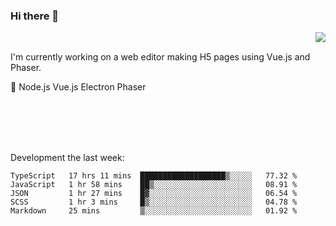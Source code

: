 ### Hi there 👋

<img align="right" src="https://github-readme-stats.vercel.app/api?username=jasonpanggo"/>

<br>
<p align="left">
I'm currently working on a web editor making H5 pages using Vue.js and Phaser.
</p>
<p align="left">
📖 Node.js Vue.js Electron Phaser
</p>
<br>
<br>
<br>
<br>

Development the last week:
<!--START_SECTION:waka-->
```text
TypeScript   17 hrs 11 mins  ███████████████████▒░░░░░   77.32 % 
JavaScript   1 hr 58 mins    ██▒░░░░░░░░░░░░░░░░░░░░░░   08.91 % 
JSON         1 hr 27 mins    █▓░░░░░░░░░░░░░░░░░░░░░░░   06.54 % 
SCSS         1 hr 3 mins     █▒░░░░░░░░░░░░░░░░░░░░░░░   04.78 % 
Markdown     25 mins         ▒░░░░░░░░░░░░░░░░░░░░░░░░   01.92 % 
```
<!--END_SECTION:waka-->

<!--
**JASONPANGGO/jasonpanggo** is a ✨ _special_ ✨ repository because its `README.md` (this file) appears on your GitHub profile.

Here are some ideas to get you started:

- 🔭 I’m currently working on ...
- 🌱 I’m currently learning ...
- 👯 I’m looking to collaborate on ...
- 🤔 I’m looking for help with ...
- 💬 Ask me about ...
- 📫 How to reach me: ...
- 😄 Pronouns: ...
- ⚡ Fun fact: ...
-->
